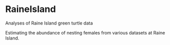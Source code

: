 # RaineIsland
Analyses of Raine Island green turtle data

Estimating the abundance of nesting females from various datasets at Raine Island. 
